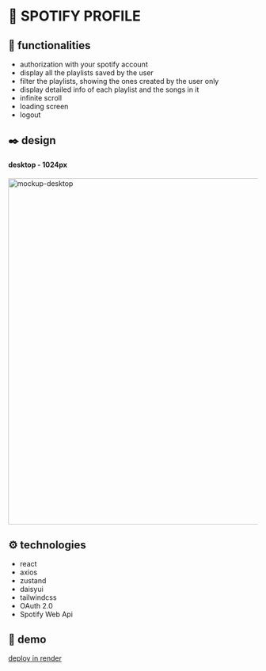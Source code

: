 # 📌 SPOTIFY PROFILE


## 🏹 functionalities
* authorization with your spotify account
* display all the playlists saved by the user
* filter the playlists, showing the ones created by the user only
* display detailed info of each playlist and the songs in it
* infinite scroll
* loading screen
* logout

## ✒️ design
#### desktop - 1024px
<img width="700px" src='https://res.cloudinary.com/dbgqj70zg/image/upload/v1742678200/701shots_so_pgygci.png' alt='mockup-desktop' />


## ⚙ technologies
* react
* axios
* zustand
* daisyui
* tailwindcss
* OAuth 2.0
* Spotify Web Api 


## 🚀 demo
[deploy in render](https://spotify-profile-3n39.onrender.com) 
